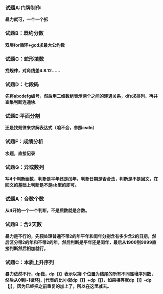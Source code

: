 ### 试题A:门牌制作

**暴力就可，一个一个拆**



### 试题B：既约分数

**双层for循环+gcd求最大公约数**



### 试题C：蛇形填数

**找规律，对角线差4.8.12......**



### 试题D：七段码

**先将abcdefg编号，然后用二维数组表示两个之间的连通关系，dfs求排列，再并查集判断连通块.**



### 试题E:平面分割

**还是找规律来求解表达式（咱不会，参照csdn）**



### 试题F：成绩分析

**水题，直接记录**



### 试题G：异或数列

**写4个判断函数，判断是平年还是闰年，判断日期是否合法，判断是不是回文，在回文的基础上判断是不是ab型的即可。**



### 试题A：合数个数

**从4开始一个一个判断，不是质数就是合数。**



### 试题B：含2天数

**暴力是不行的，先预处理普通不带2的年平年和闰年分别含有多少含2的日期，然后区分带2的年和不带2的年，然后判断是平年还是闰年，最后从1900到9999直接判断然后相加就行。**



### 试题C：本质上升序列

**暴力依然不行，dp做，dp【i】表示以第i个位置为结尾的所有不同递增序列数，然后从0到i-1循环j，j代表的比i小就dp【i】+dp【j】，如果相等就dp【i】-dp【j】，因为已经把之前重复的加上了，所以在这里减去。**

